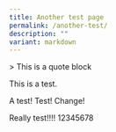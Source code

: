 ```yaml
---
title: Another test page
permalink: /another-test/
description: ""
variant: markdown
---
```

&gt; This is a quote block

This is a test.

A test! Test! Change!

Really test!!!! 12345678